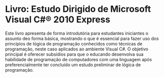 # Livro: Estudo Dirigido de Microsoft Visual C#® 2010 Express

Este livro apresenta de forma introdutória para estudantes iniciantes o assunto deo forma básica, mostrando o que é essencial para fazer uso dos princípios de lógica de programação conhecidos como técnicas de programação, neste caso aplicados ao ambiente Visual C#. O objetivo principal é oferecer subsídios para que o educando desenvolva sua habilidade de programação de computadores com uma linguagem após preferencialmente ter concluído um estudo preliminar de lógica de programação. 

